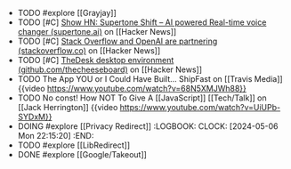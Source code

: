 - TODO #explore [[Grayjay]]
- TODO [#C] [Show HN: Supertone Shift – AI powered Real-time voice changer (supertone.ai)](https://news.ycombinator.com/item?id=40271706) on [[Hacker News]]
- TODO [#C] [Stack Overflow and OpenAI are partnering (stackoverflow.co)](https://news.ycombinator.com/item?id=40274371) on [[Hacker News]]
- TODO [#C] [TheDesk desktop environment (github.com/thecheeseboard)](https://news.ycombinator.com/item?id=40267559) on [[Hacker News]]
- TODO The App YOU or I Could Have Built... ShipFast on [[Travis Media]]
  {{video https://www.youtube.com/watch?v=68N5XMJWh88}}
- TODO No const! How NOT To Give A [[JavaScript]] [[Tech/Talk]] on [[Jack Herrington]]
  {{video https://www.youtube.com/watch?v=UiUPb-SYDxM}}
- DOING #explore [[Privacy Redirect]]
  :LOGBOOK:
  CLOCK: [2024-05-06 Mon 22:15:20]
  :END:
- TODO #explore [[LibRedirect]]
- DONE #explore [[Google/Takeout]]